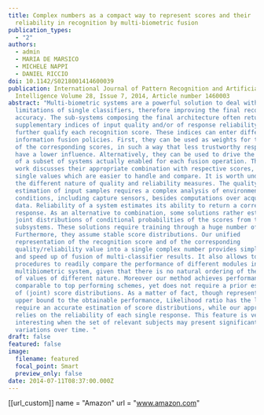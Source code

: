 ```yaml
---
title: Complex numbers as a compact way to represent scores and their
  reliability in recognition by multi-biometric fusion
publication_types:
  - "2"
authors:
  - admin
  - MARIA DE MARSICO
  - MICHELE NAPPI
  - DANIEL RICCIO
doi: 10.1142/S0218001414600039
publication: International Journal of Pattern Recognition and Artificial
  Intelligence Volume 28, Issue 7, 2014, Article number 1460003
abstract: "Multi-biometric systems are a powerful solution to deal with
  limitations of single classifiers, therefore improving the final recognition
  accuracy. The sub-systems composing the final architecture often return
  supplementary indices of input quality and/or of response reliability, which
  further qualify each recognition score. These indices can enter different
  information fusion policies. First, they can be used as weights for the fusion
  of the corresponding scores, in such a way that less trustworthy responses
  have a lower influence. Alternatively, they can be used to drive the selection
  of a subset of systems actually enabled for each fusion operation. The present
  work discusses their appropriate combination with respective scores, to obtain
  single values which are easier to handle and compare. It is worth underlining
  the different nature of quality and reliability measures. The quality
  estimation of input samples requires a complex analysis of environmental
  conditions, including capture sensors, besides computations over acquired
  data. Reliability of a system estimates its ability to return a correct
  response. As an alternative to combination, some solutions rather estimate the
  joint distributions of conditional probabilities of the scores from the single
  subsystems. These solutions require training through a huge number of samples.
  Furthermore, they assume stable score distributions. Our unified
  representation of the recognition score and of the corresponding
  quality/reliability value into a single complex number provides simplification
  and speed up of fusion of multi-classifier results. It also allows to devise
  procedures to readily compare the performance of different modules in a
  multibiometric system, given that there is no natural ordering of these pairs
  of values of different nature. Moreover our method achieves performance
  comparable to top performing schemes, yet does not require a prior estimation
  of (joint) score distributions. As a matter of fact, though representing an
  upper bound to the obtainable performance, Likelihood ratio has the limit to
  require an accurate estimation of score distributions, while our approach
  relies on the reliability of each single response. This feature is very
  interesting when the set of relevant subjects may present significant
  variations over time. "
draft: false
featured: false
image:
  filename: featured
  focal_point: Smart
  preview_only: false
date: 2014-07-11T08:37:00.000Z
---
```

[[url_custom]] 
name = "Amazon" 
url = "www.amazon.com"
